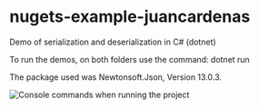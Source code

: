 # nugets-example-juancardenas
Demo of serialization and deserialization in C# (dotnet)

To run the demos, on both folders use the command: 
dotnet run

The package used was Newtonsoft.Json, Version 13.0.3. 

![Console commands when running the project](https://i.ibb.co/fdf3y2Yw/notitle.png)
